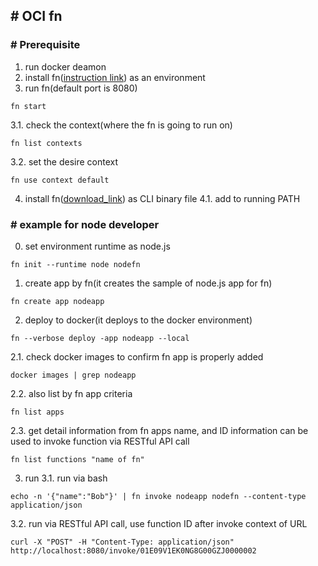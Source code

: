## # OCI fn

### # Prerequisite
1. run docker deamon
2. install fn([instruction link](https://fnproject.io/tutorials/node/intro/)) as an environment
3. run fn(default port is 8080)
```
fn start
```
3.1. check the context(where the fn is going to run on)
```
fn list contexts
```
3.2. set the desire context
```
fn use context default
```
4. install fn([download_link](https://github.com/fnproject/cli/releases/)) as CLI binary file 
4.1. add to running PATH

### # example for node developer
0. set environment runtime as node.js
```
fn init --runtime node nodefn
```
1. create app by fn(it creates the sample of node.js app for fn)
```
fn create app nodeapp
```
2. deploy to docker(it deploys to the docker environment)
```
fn --verbose deploy -app nodeapp --local
```
2.1. check docker images to confirm fn app is properly added
```
docker images | grep nodeapp
```
2.2. also list by fn app criteria
```
fn list apps
```
2.3. get detail information from fn apps name, and ID information can be used to invoke function via RESTful API call
```
fn list functions "name of fn"
```
3. run
3.1. run via bash
```
echo -n '{"name":"Bob"}' | fn invoke nodeapp nodefn --content-type application/json
```
3.2. run via RESTful API call, use function ID after invoke context of URL 
```
curl -X "POST" -H "Content-Type: application/json" http://localhost:8080/invoke/01E09V1EK0NG8G00GZJ0000002
```
